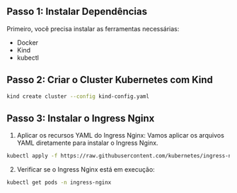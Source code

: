 ## Passo 1: Instalar Dependências
Primeiro, você precisa instalar as ferramentas necessárias:

- Docker
- Kind
- kubectl

## Passo 2: Criar o Cluster Kubernetes com Kind

```bash
kind create cluster --config kind-config.yaml
```
## Passo 3: Instalar o Ingress Nginx

1. Aplicar os recursos YAML do Ingress Nginx: Vamos aplicar os arquivos YAML diretamente para instalar o Ingress Nginx.

```bash
kubectl apply -f https://raw.githubusercontent.com/kubernetes/ingress-nginx/main/deploy/static/provider/kind/deploy.yaml
```

2. Verificar se o Ingress Nginx está em execução:

```bash
kubectl get pods -n ingress-nginx
```
